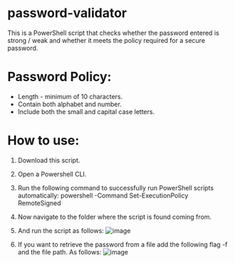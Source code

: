# password-validator

This is a PowerShell script that checks whether the password entered is strong / weak and whether it meets the policy required for a secure password.

# Password Policy:
* Length - minimum of 10 characters.
* Contain both alphabet and number.
* Include both the small and capital case letters.

# How to use:
1. Download this script.
2. Open a Powershell CLI.
3. Run the following command to successfully run PowerShell scripts automatically:
powershell -Command Set-ExecutionPolicy RemoteSigned
4. Now navigate to the folder where the script is found coming from.
5. And run the script as follows: ![image](https://user-images.githubusercontent.com/47865329/132328610-061aa991-5647-4546-95ec-03f2f0530122.png)

6. If you want to retrieve the password from a file add the following flag -f and the file path.
As follows: 
![image](https://user-images.githubusercontent.com/47865329/132328496-200d00b9-17c3-4da5-afb2-44b8179eb46b.png)

